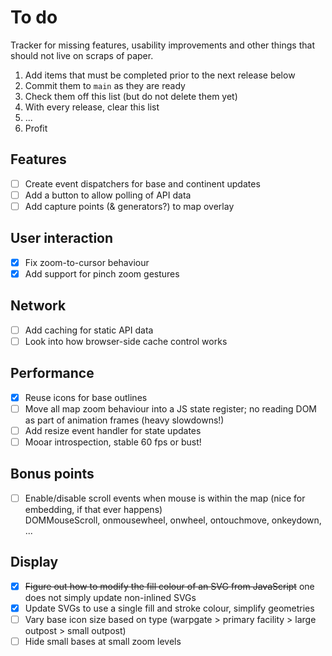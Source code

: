 # To do

Tracker for missing features, usability improvements and other things that should not live on scraps of paper.

1. Add items that must be completed prior to the next release below
2. Commit them to `main` as they are ready
3. Check them off this list (but do not delete them yet)
4. With every release, clear this list
5. ...
6. Profit

## Features

- [ ] Create event dispatchers for base and continent updates
- [ ] Add a button to allow polling of API data
- [ ] Add capture points (& generators?) to map overlay

## User interaction

- [x] Fix zoom-to-cursor behaviour
- [x] Add support for pinch zoom gestures

## Network

- [ ] Add caching for static API data
- [ ] Look into how browser-side cache control works

## Performance

- [x] Reuse icons for base outlines
- [ ] Move all map zoom behaviour into a JS state register; no reading DOM as part of animation frames (heavy slowdowns!)
- [ ] Add resize event handler for state updates
- [ ] Mooar introspection, stable 60 fps or bust!

## Bonus points

- [ ] Enable/disable scroll events when mouse is within the map (nice for embedding, if that ever happens)  
  DOMMouseScroll, onmousewheel, onwheel, ontouchmove, onkeydown, ...

## Display

- [x] ~~Figure out how to modify the fill colour of an SVG from JavaScript~~ one does not simply update non-inlined SVGs
- [x] Update SVGs to use a single fill and stroke colour, simplify geometries
- [ ] Vary base icon size based on type (warpgate > primary facility > large outpost > small outpost)
- [ ] Hide small bases at small zoom levels
